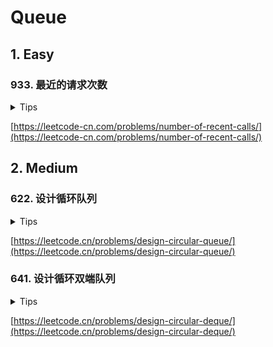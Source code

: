 # Queue

## 1. Easy

### 933. 最近的请求次数

<details>
<summary>Tips</summary>

1. t是递增的
2. 所以用队列维护一个在[t-3000,t]范围的滑动窗口即可

</details>

[https://leetcode-cn.com/problems/number-of-recent-calls/](https://leetcode-cn.com/problems/number-of-recent-calls/)

## 2. Medium

### 622. 设计循环队列

<details>
<summary>Tips</summary>

1. 用一个数组存储数据
2. 记录一个头index,一个尾index
3. 取值时记得求模

</details>

[https://leetcode.cn/problems/design-circular-queue/](https://leetcode.cn/problems/design-circular-queue/)

### 641. 设计循环双端队列

<details>
<summary>Tips</summary>

1. 有几个坑
2. head和tail定义为可以取到
3. head相当于是add为--,delete为++,初始化为0
4. tail相当于是add为++,delete为--,初始化为-1,当tail为-1并且取tail时要用head和size计算出tail
5. 所有操作要对maxSize求模

</details>

[https://leetcode.cn/problems/design-circular-deque/](https://leetcode.cn/problems/design-circular-deque/)